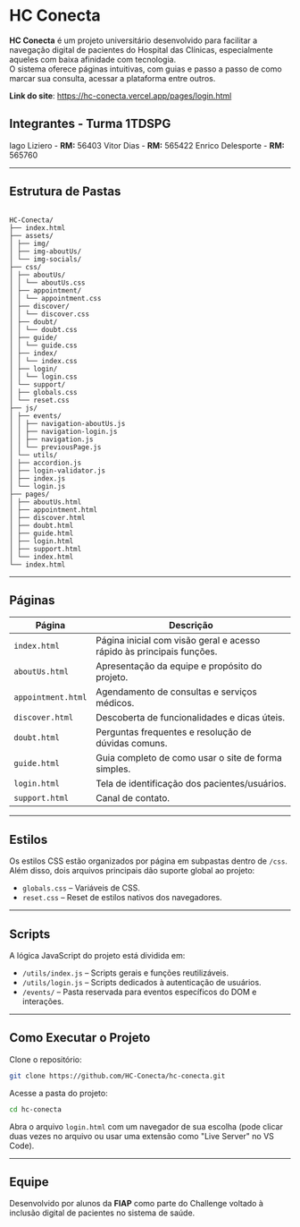 
# HC Conecta

**HC Conecta** é um projeto universitário desenvolvido para facilitar a navegação digital de pacientes do Hospital das Clínicas, especialmente aqueles com baixa afinidade com tecnologia.  
O sistema oferece páginas intuitivas, com guias e passo a passo de como marcar sua consulta, acessar a plataforma entre outros.

**Link do site**: https://hc-conecta.vercel.app/pages/login.html

## Integrantes - Turma 1TDSPG
Iago Liziero - **RM:** 56403
Vitor Dias - **RM:** 565422
Enrico Delesporte - **RM:** 565760

---

## Estrutura de Pastas

```

HC-Conecta/
├── index.html
├── assets/
│ ├── img/
│ ├── img-aboutUs/
│ └── img-socials/
├── css/
│ ├── aboutUs/
│ │ └── aboutUs.css
│ ├── appointment/
│ │ └── appointment.css
│ ├── discover/
│ │ └── discover.css
│ ├── doubt/
│ │ └── doubt.css
│ ├── guide/
│ │ └── guide.css
│ ├── index/
│ │ └── index.css
│ ├── login/
│ │ └── login.css
│ └── support/
│ ├── globals.css
│ └── reset.css
├── js/
│ ├── events/
│ │ ├── navigation-aboutUs.js
│ │ ├── navigation-login.js
│ │ ├── navigation.js
│ │ └── previousPage.js
│ └── utils/
│ ├── accordion.js
│ ├── login-validator.js
│ ├── index.js
│ └── login.js
├── pages/
│ ├── aboutUs.html
│ ├── appointment.html
│ ├── discover.html
│ ├── doubt.html
│ ├── guide.html
│ ├── login.html
│ ├── support.html
│ └── index.html
└── index.html

````

---

## Páginas

| Página             | Descrição                                                                 |
|--------------------|---------------------------------------------------------------------------|
| `index.html`       | Página inicial com visão geral e acesso rápido às principais funções.     |
| `aboutUs.html`     | Apresentação da equipe e propósito do projeto.                            |
| `appointment.html` | Agendamento de consultas e serviços médicos.                              |
| `discover.html`    | Descoberta de funcionalidades e dicas úteis.                              |
| `doubt.html`       | Perguntas frequentes e resolução de dúvidas comuns.                       |
| `guide.html`       | Guia completo de como usar o site de forma simples.                       |
| `login.html`       | Tela de identificação dos pacientes/usuários.                   |
| `support.html`     | Canal de contato.                                 |

---

## Estilos

Os estilos CSS estão organizados por página em subpastas dentro de `/css`.  
Além disso, dois arquivos principais dão suporte global ao projeto:

- `globals.css` – Variáveis de CSS.  
- `reset.css` – Reset de estilos nativos dos navegadores.

---

##  Scripts

A lógica JavaScript do projeto está dividida em:

- `/utils/index.js` – Scripts gerais e funções reutilizáveis.
- `/utils/login.js` – Scripts dedicados à autenticação de usuários.
- `/events/` – Pasta reservada para eventos específicos do DOM e interações.

---

## Como Executar o Projeto

Clone o repositório:

```bash
git clone https://github.com/HC-Conecta/hc-conecta.git
````

Acesse a pasta do projeto:

```bash
cd hc-conecta
```

Abra o arquivo `login.html` com um navegador de sua escolha
(pode clicar duas vezes no arquivo ou usar uma extensão como "Live Server" no VS Code).

---

## Equipe

Desenvolvido por alunos da **FIAP**  como parte do Challenge
voltado à inclusão digital de pacientes no sistema de saúde.

